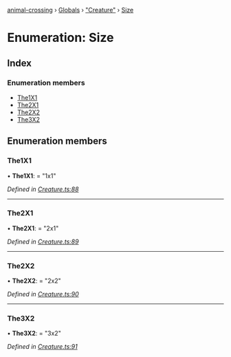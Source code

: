 [animal-crossing](../README.md) › [Globals](../globals.md) › ["Creature"](../modules/_creature_.md) › [Size](_creature_.size.md)

# Enumeration: Size

## Index

### Enumeration members

* [The1X1](_creature_.size.md#the1x1)
* [The2X1](_creature_.size.md#the2x1)
* [The2X2](_creature_.size.md#the2x2)
* [The3X2](_creature_.size.md#the3x2)

## Enumeration members

###  The1X1

• **The1X1**: = "1x1"

*Defined in [Creature.ts:88](https://github.com/Norviah/animal-crossing/blob/68cfe98/module/types/Creature.ts#L88)*

___

###  The2X1

• **The2X1**: = "2x1"

*Defined in [Creature.ts:89](https://github.com/Norviah/animal-crossing/blob/68cfe98/module/types/Creature.ts#L89)*

___

###  The2X2

• **The2X2**: = "2x2"

*Defined in [Creature.ts:90](https://github.com/Norviah/animal-crossing/blob/68cfe98/module/types/Creature.ts#L90)*

___

###  The3X2

• **The3X2**: = "3x2"

*Defined in [Creature.ts:91](https://github.com/Norviah/animal-crossing/blob/68cfe98/module/types/Creature.ts#L91)*
